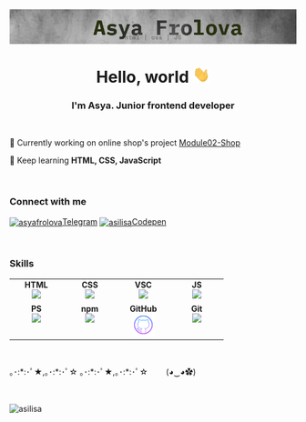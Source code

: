 <img align="center" src="https://github.com/asilisa/asilisa/blob/main/github_portfolio.png">

<h1 align="center">Hello, world <img src="https://github.com/ABSphreak/ABSphreak/blob/master/gifs/Hi.gif" width="30px"></h1>
<h3 align="center">I'm Asya. Junior frontend developer</h3>
<br>

🐴 Currently working on online shop's project [Module02-Shop](https://asilisa.github.io/Module02-Shop/dist)

🦄 Keep learning **HTML, CSS, JavaScript**


<br>
<h3 align="left">Connect with me</h3>
<p align="left">   <a href="https://t.me/asyafrolova" target="blank"><img align="center" fill="#000" src="https://icons8.com/icon/VIYls9BXyvPt/new-message-delivery" alt="asyafrolova" height="30" width="40" />Telegram</a> 
 <a href="https://codepen.io/asilisa" target="blank"><img align="center" fill="#000" src="https://icons8.com/icon/b7dom23p2ynU/codepen-an-online-community-for-testing-and-showcasing-code-snippets" alt="asilisa" height="30" width="40" />Codepen</a>
 </p>

 <br>
<h3 align="left">Skills</h3> 

 <table width="320px">
    <tbody>
        <tr valign="top">
            <td width="80px" align="center">
            <span><strong>HTML</strong></span><br>
            <img height="32px" src="https://cdn.jsdelivr.net/gh/devicons/devicon/icons/html5/html5-original.svg">
            </td>
            <td width="80px" align="center">
            <span><strong>CSS</strong></span><br>
            <img height="32" src="https://cdn.jsdelivr.net/gh/devicons/devicon/icons/css3/css3-original.svg">
            </td>
            <td width="80px" align="center">
            <span><strong>VSC</strong></span><br>
            <img height="32" src="https://cdn.jsdelivr.net/gh/devicons/devicon/icons/visualstudio/visualstudio-plain.svg">
            </td>
            <td width="80px" align="center">
            <span><strong>JS</strong></span><br>
            <img height="32" src="https://cdn.jsdelivr.net/gh/devicons/devicon/icons/javascript/javascript-plain.svg">
            </td>           
        </tr>
        <tr valign="top">
            <td width="80px" align="center">
            <span><strong>PS</strong></span><br>
            <img height="32px" src="https://cdn.jsdelivr.net/gh/devicons/devicon/icons/photoshop/photoshop-line.svg">
            </td>
            <td width="80px" align="center">
            <span><strong>npm</strong></span><br>
            <img height="32px" src="https://cdn.jsdelivr.net/gh/devicons/devicon/icons/npm/npm-original-wordmark.svg">
            </td>
            <td width="80px" align="center">
            <span><strong>GitHub</strong></span><br>
            <img height="40px" src="https://raw.githubusercontent.com/asilisa/asilisa/main/icons8-github.svg">
            <td width="80px" align="center">
            <span><strong>Git</strong></span><br>
            <img height="32px" src="https://cdn.jsdelivr.net/gh/devicons/devicon/icons/git/git-original.svg">
            </td>
        </tr>
    </tbody>
</table>
 
<br>
<p text-style="bold">｡･:*:･ﾟ★,｡･:*:･ﾟ☆ ｡･:*:･ﾟ★,｡･:*:･ﾟ☆ 　　(◕‿◕✿)</p>
<br>



<p><img align="center" src="https://github-readme-stats.vercel.app/api/top-langs?username=asilisa&show_icons=true&locale=en&layout=compact&theme=aura" alt="asilisa" /></p>

